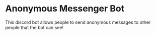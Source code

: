 # Anonymous Messenger Bot
This discord bot allows people to send anonymous messages to other people that the bot can see!
